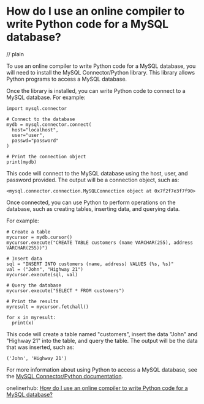 # How do I use an online compiler to write Python code for a MySQL database?
// plain

To use an online compiler to write Python code for a MySQL database, you will need to install the MySQL Connector/Python library. This library allows Python programs to access a MySQL database.

Once the library is installed, you can write Python code to connect to a MySQL database. For example:

```
import mysql.connector

# Connect to the database
mydb = mysql.connector.connect(
  host="localhost",
  user="user",
  passwd="password"
)

# Print the connection object
print(mydb)
```

This code will connect to the MySQL database using the host, user, and password provided. The output will be a connection object, such as:

```
<mysql.connector.connection.MySQLConnection object at 0x7f2f7e3f7f90>
```

Once connected, you can use Python to perform operations on the database, such as creating tables, inserting data, and querying data.

For example:

```
# Create a table
mycursor = mydb.cursor()
mycursor.execute("CREATE TABLE customers (name VARCHAR(255), address VARCHAR(255))")

# Insert data
sql = "INSERT INTO customers (name, address) VALUES (%s, %s)"
val = ("John", "Highway 21")
mycursor.execute(sql, val)

# Query the database
mycursor.execute("SELECT * FROM customers")

# Print the results
myresult = mycursor.fetchall()

for x in myresult:
  print(x)
```

This code will create a table named "customers", insert the data "John" and "Highway 21" into the table, and query the table. The output will be the data that was inserted, such as:

```
('John', 'Highway 21')
```

For more information about using Python to access a MySQL database, see the [MySQL Connector/Python documentation](https://dev.mysql.com/doc/connector-python/en/).

onelinerhub: [How do I use an online compiler to write Python code for a MySQL database?](https://onelinerhub.com/python-mysql/how-do-i-use-an-online-compiler-to-write-python-code-for-a-mysql-database)